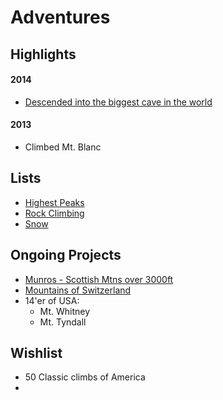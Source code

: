 # Adventures

## Highlights

#### 2014
- [Descended into the biggest cave in the world](https://www.flickr.com/photos/peterbraden/sets/72157644140800056/)

#### 2013
- Climbed Mt. Blanc


## Lists
- [Highest Peaks](./peaks.md)
- [Rock Climbing](./climbing.md)
- [Snow](./snow.md)


## Ongoing Projects
- [Munros - Scottish Mtns over 3000ft](./projects/munros.md)
- [Mountains of Switzerland](./projects/mtns-of-switzerland.md)
- 14'er of USA:
  - Mt. Whitney
  - Mt. Tyndall


## Wishlist
- 50 Classic climbs of America
- 

